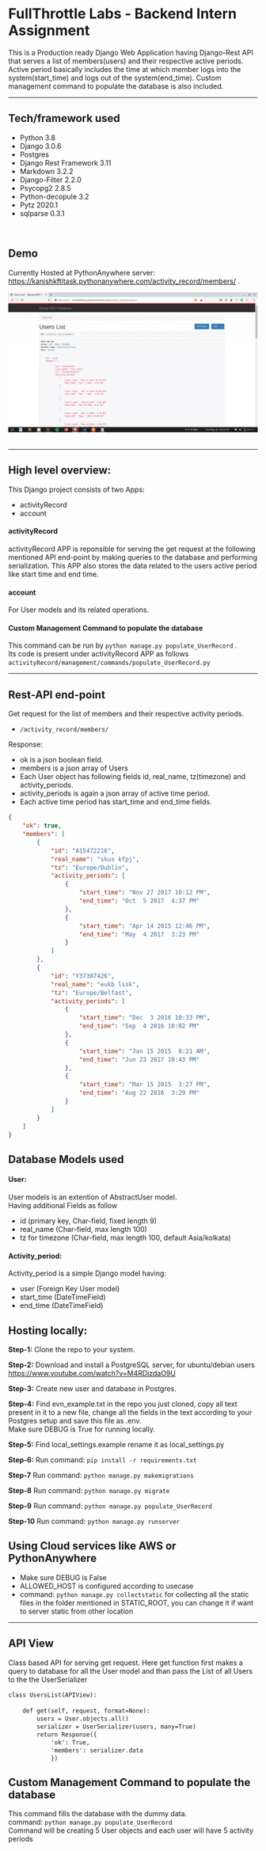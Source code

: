 # FullThrottle Labs - Backend Intern Assignment
This is a Production ready Django Web Application having Django-Rest API that serves a list of members(users) and their respective active periods. Active period basically includes the time at which member logs into the system(start_time) and logs out of the system(end_time). Custom management command to populate the database is also included.

---

## Tech/framework used
* Python 3.8
* Django 3.0.6
* Postgres
* Django Rest Framework 3.11
* Markdown 3.2.2
* Django-Filter 2.2.0
* Psycopg2 2.8.5
* Python-decopule 3.2
* Pytz 2020.1
* sqlparse 0.3.1

<br/>

## Demo
Currently Hosted at PythonAnywhere server: https://kanishkftltask.pythonanywhere.com/activity_record/members/ . <br />

![](https://github.com/dev-kanishk/FTlabs_task/blob/master/Screenshot%20from%202020-05-26%2020-22-29.png)
<br/>
<br/>



---
## High level overview:
This Django project consists of two Apps:
* activityRecord
* account


#### activityRecord
activityRecord APP is reponsible for serving the get request at the following mentioned API end-point by making queries to the database and performing serialization. This APP also stores the data related to the users active period like start time and end time.

#### account
For User models and its related operations.

#### Custom Management Command to populate the database
This command can be run by `python manage.py populate_UserRecord` .<br/>
Its code is present under activityRecord APP as follows `activityRecord/management/commands/populate_UserRecord.py`

---
## Rest-API end-point

Get request for the list of members and their respective activity periods. <br/>

* `/activity_record/members/` <br/>

Response:
* ok is a json boolean field.
* members is a json array of Users
* Each User object has following fields id, real_name, tz(timezone) and activity_periods.
* activity_periods is again a json array of active time period.
* Each active time period has start_time and end_time fields.
```json
{
    "ok": true,
    "members": [
        {
            "id": "A15472216",
            "real_name": "skus kfpj",
            "tz": "Europe/Dublin",
            "activity_periods": [
                {
                    "start_time": "Nov 27 2017 10:12 PM",
                    "end_time": "Oct  5 2017  4:37 PM"
                },
                {
                    "start_time": "Apr 14 2015 12:46 PM",
                    "end_time": "May  4 2017  3:23 PM"
                }
            ]
        },
        {
            "id": "Y37307426",
            "real_name": "eukb lssk",
            "tz": "Europe/Belfast",
            "activity_periods": [
                {
                    "start_time": "Dec  3 2016 10:33 PM",
                    "end_time": "Sep  4 2016 10:02 PM"
                },
                {
                    "start_time": "Jan 15 2015  8:21 AM",
                    "end_time": "Jun 23 2017 10:43 PM"
                },
                {
                    "start_time": "Mar 15 2015  3:27 PM",
                    "end_time": "Aug 22 2016  3:29 PM"
                }
            ]
        }
    ]
}
```



## Database Models used

#### User:<br/>
User models is an extention of AbstractUser model. <br/>
Having additional Fields as follow <br/>
* id  (primary key, Char-field, fixed length 9) 
* real_name (Char-field, max length 100)
* tz for timezone (Char-field, max length 100, default Asia/kolkata)



#### Activity_period: <br/>
Activity_period is a simple Django model having:
* user (Foreign Key User model)
* start_time (DateTimeField)
* end_time (DateTimeField)


          
## Hosting locally:
**Step-1:** Clone the repo to your system.

**Step-2:** Download and install a PostgreSQL server, for ubuntu/debian users https://www.youtube.com/watch?v=M4RDizdaO9U  

**Step-3:** Create new user and database in Postgres.

**Step-4:** Find evn_example.txt in the repo you just cloned, copy all text present in it to a new file, change all the fields in the text according to your Postgres setup and save this file as .env.<br/>
Make sure DEBUG is True for running locally.

**Step-5:** Find local_settings.example rename it as local_settings.py 

**Step-6:** Run command: `pip install -r requirements.txt`

**Step-7** Run command: `python manage.py makemigrations`

**Step-8** Run command: `python manage.py migrate`

**Step-9** Run command: `python manage.py populate_UserRecord`

**Step-10** Run command: `python manage.py runserver`
<br/>

## Using Cloud services like AWS or PythonAnywhere
* Make sure DEBUG is False 
* ALLOWED_HOST is configured according to usecase 
* command: `python manage.py collectstatic` for collecting all the static 
files in the folder mentioned in STATIC_ROOT, you can change it if want to server static from other location 

---

## API View

Class based API for serving get request. Here get function first makes a query to database for all the User model and than pass the List of all Users to the the UserSerializer

    class UsersList(APIView):

        def get(self, request, format=None):
            users = User.objects.all()
            serializer = UserSerializer(users, many=True)
            return Response({
                'ok': True,
                'members': serializer.data
                })


## Custom Management Command to populate the database
This command fills the database with the dummy data.<br/>
command: `python manage.py populate_UserRecord` <br/>
Command will be creating 5 User objects and each user will have 5 activity periods







